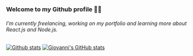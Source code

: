 ### Welcome to my Github profile 👋🏽
###### I’m currently freelancing, working on my portfolio and learning more about React.js and Node.js.
##

[![Github stats](https://github-readme-stats.vercel.app/api/top-langs/?username=giovannibot&layout=compact&langs_count=6&theme=dark&hide_border=true&hide_title=false&custom_title=Github%20stats&title_color=c9d1d9&bg_color=171c23&text_bold=false&border_radius=30)](https://github.com/giovannibot/github-readme-stats) [![Giovanni's GitHub stats](https://github-readme-stats.vercel.app/api?username=giovannibot&theme=dark&hide_border=true&hide_title=true&include_all_commits=false&count_private=true&ring_color=35c64e&icon_color=35c64e&bg_color=171c23&text_bold=false&show_icons=true&border_radius=30)](https://github.com/giovannibot/github-readme-stats)
